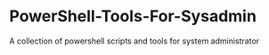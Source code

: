 # PowerShell-Tools-For-Sysadmin
A collection of powershell scripts and tools for system administrator
